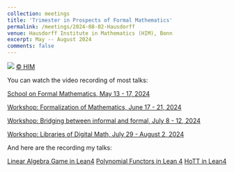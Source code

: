 ```yaml
---
collection: meetings
title: 'Trimester in Prospects of Formal Mathematics'
permalink: /meetings/2024-08-02-Hausdorff
venue: Hausdorff Institute in Mathematics (HIM), Bonn
excerpt: May -- August 2024
comments: false
---
```



![](https://www.mathematics.uni-bonn.de/him/assets/2024/group-photo_ws-libraries.jpg/images/image/leadimagesize) [© HIM](https://www.mathematics.uni-bonn.de/him/programs/current-trimester-program/him-trimester-program-prospects-of-formal-mathematics)


You can watch the video recording of most talks:

[School on Formal Mathematics, May 13 - 17, 2024](https://www.youtube.com/playlist?list=PLul8LCT3AJqScRAr9ox5I3cDQydAjpJbg)

[Workshop: Formalization of Mathematics, June 17 - 21, 2024](https://www.youtube.com/playlist?list=PLul8LCT3AJqSxDjduIXoMnfaQSsExWLTC)

[Workshop: Bridging between informal and formal, July 8 - 12, 2024](https://www.youtube.com/playlist?list=PLul8LCT3AJqRxbi4nfhRNbyC53WcrisxN)

[Workshop: Libraries of Digital Math, July 29 - August 2, 2024](https://www.youtube.com/playlist?list=PLul8LCT3AJqRwVPOuoe2pSoCQklLGA0RZ)

And here are the recording my talks:

[Linear Algebra Game in Lean4](https://www.youtube.com/watch?v=f8LuzA7k4K4)
[Polynomial Functors in Lean 4](https://www.youtube.com/watch?v=TyPdTd6rfrQ&t=2521s)
[HoTT in Lean4](https://www.youtube.com/watch?v=f8LuzA7k4K4)